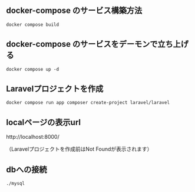 ## docker-compose のサービス構築方法

```
docker compose build
```

## docker-compose のサービスをデーモンで立ち上げる

```
docker compose up -d
```

## Laravelプロジェクトを作成

```
docker compose run app composer create-project laravel/laravel
```

## localページの表示url

http://localhost:8000/

（Laravelプロジェクトを作成前はNot Foundが表示されます）

## dbへの接続

```
./mysql
```
